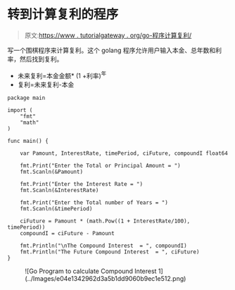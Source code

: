 # 转到计算复利的程序

> 原文:[https://www . tutorialgateway . org/go-程序计算复利/](https://www.tutorialgateway.org/go-program-to-calculate-compound-interest/)

写一个围棋程序来计算复利。这个 golang 程序允许用户输入本金、总年数和利率，然后找到复利。

*   未来复利=本金金额* (1 +利率)<sup>年</sup>
*   复利=未来复利-本金

```
package main

import (
    "fmt"
    "math"
)

func main() {

    var Pamount, InterestRate, timePeriod, ciFuture, compoundI float64

    fmt.Print("Enter the Total or Principal Amount = ")
    fmt.Scanln(&Pamount)

    fmt.Print("Enter the Interest Rate = ")
    fmt.Scanln(&InterestRate)

    fmt.Print("Enter the Total number of Years = ")
    fmt.Scanln(&timePeriod)

    ciFuture = Pamount * (math.Pow((1 + InterestRate/100), timePeriod))
    compoundI = ciFuture - Pamount

    fmt.Println("\nThe Compound Interest  = ", compoundI)
    fmt.Println("The Future Compound Interest  = ", ciFuture)
}
```

<figure class="wp-block-image size-large">![Go Program to calculate Compound Interest 1](../Images/e04e1342962d3a5b1dd9060b9ec1e512.png)</figure>